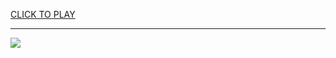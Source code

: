 
<a href="https://premium76.site?title=unblocked_games_unblocked_games&ref=13M">CLICK TO PLAY</a></h3>
<hr>

<a href="https://premium76.site?title=unblocked_games_unblocked_games&ref=13M"><img src="https://clearcache.store/games.png"></a>


